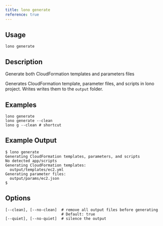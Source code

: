 ```yaml
---
title: lono generate
reference: true
---
```


## Usage

    lono generate

## Description

Generate both CloudFormation templates and parameters files

Generates CloudFormation template, parameter files, and scripts in lono project. Writes writes them to the `output` folder.

## Examples

    lono generate
    lono generate --clean
    lono g --clean # shortcut

## Example Output

    $ lono generate
    Generating CloudFormation templates, parameters, and scripts
    No detected app/scripts
    Generating CloudFormation templates:
      output/templates/ec2.yml
    Generating parameter files:
      output/params/ec2.json
    $


## Options

```
[--clean], [--no-clean]  # remove all output files before generating
                         # Default: true
[--quiet], [--no-quiet]  # silence the output
```


